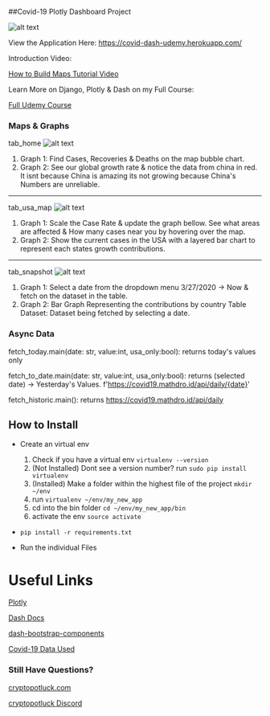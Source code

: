 ##Covid-19 Plotly Dashboard Project

![alt text](https://i.udemycdn.com/course/480x270/2597712_9552_2.jpg)

View the Application Here: https://covid-dash-udemy.herokuapp.com/


Introduction Video:

[How to Build Maps Tutorial Video](https://youtu.be/JoehvW-aUd4)

Learn More on Django, Plotly & Dash on my Full Course:

[Full Udemy Course](https://www.udemy.com/course/plotly-dash/?referralCode=16FC11D8981E0863E557)

### Maps & Graphs
tab_home
![alt text](https://cdn.discordapp.com/attachments/482514924707250186/697174405750587392/Screen_Shot_2020-04-07_at_2.42.22_PM.png)
1. Graph 1: Find Cases, Recoveries & Deaths on the map bubble chart.
2. Graph 2: See our global growth rate & notice the data from china in red. It isnt because China is amazing its not growing because China's Numbers are unreliable. 
____
tab_usa_map
![alt text](https://cdn.discordapp.com/attachments/482514924707250186/697165809688117339/Screen_Shot_2020-04-07_at_2.27.43_PM.png)
1. Graph 1: Scale the Case Rate & update the graph bellow. See what areas are affected & How many cases near you by hovering over the map.
2. Graph 2: Show the current cases in the USA with a layered bar chart to represent each states growth contributions. 
____
tab_snapshot
![alt text](https://cdn.discordapp.com/attachments/666224568826069024/697342775804297297/Screen_Shot_2020-04-08_at_2.10.49_AM.png)
1. Graph 1: Select a date from the dropdown menu 3/27/2020 -> Now & fetch on the dataset in the table. 
1. Graph 2: Bar Graph Representing the contributions by country
Table Dataset: Dataset being fetched by selecting a date.

### Async Data
fetch_today.main(date: str, value:int, usa_only:bool): returns today's values only

fetch_to_date.main(date: str, value:int, usa_only:bool): returns (selected date) -> Yesterday's Values. f'https://covid19.mathdro.id/api/daily/{date}'

fetch_historic.main(): returns https://covid19.mathdro.id/api/daily

## How to Install

- Create an virtual env 
    1. Check if you have a virtual env ``virtualenv --version``
    2. (Not Installed) Dont see a version number? run ``sudo pip install virtualenv``
    3. (Installed) Make a folder within the highest file of the project ``mkdir ~/env``
    4. run ``virtualenv ~/env/my_new_app``
    5. cd into the bin folder ``cd ~/env/my_new_app/bin``
    6. activate the env ``source activate``

- ``pip install -r requirements.txt``

- Run the individual Files

# Useful Links

[Plotly](https://plot.ly/python/)

[Dash Docs](https://dash.plot.ly/)

[dash-bootstrap-components](https://dash-bootstrap-components.opensource.faculty.ai/)

[Covid-19 Data Used](https://covid19.mathdro.id)


### Still Have Questions?
[cryptopotluck.com](https://www.cryptopotluck.com)

[cryptopotluck Discord](https://discord.gg/rNc6xtP)








